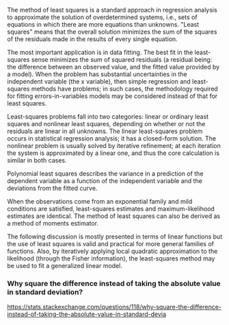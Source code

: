 The method of least squares is a standard approach in regression analysis to approximate the solution of overdetermined systems, i.e., sets of equations in which there are more equations than unknowns. "Least squares" means that the overall solution minimizes the sum of the squares of the residuals made in the results of every single equation.

The most important application is in data fitting. The best fit in the least-squares sense minimizes the sum of squared residuals (a residual being: the difference between an observed value, and the fitted value provided by a model). When the problem has substantial uncertainties in the independent variable (the x variable), then simple regression and least-squares methods have problems; in such cases, the methodology required for fitting errors-in-variables models may be considered instead of that for least squares.

Least-squares problems fall into two categories: linear or ordinary least squares and nonlinear least squares, depending on whether or not the residuals are linear in all unknowns. The linear least-squares problem occurs in statistical regression analysis; it has a closed-form solution. The nonlinear problem is usually solved by iterative refinement; at each iteration the system is approximated by a linear one, and thus the core calculation is similar in both cases.

Polynomial least squares describes the variance in a prediction of the dependent variable as a function of the independent variable and the deviations from the fitted curve.

When the observations come from an exponential family and mild conditions are satisfied, least-squares estimates and maximum-likelihood estimates are identical. The method of least squares can also be derived as a method of moments estimator.

The following discussion is mostly presented in terms of linear functions but the use of least squares is valid and practical for more general families of functions. Also, by iteratively applying local quadratic approximation to the likelihood (through the Fisher information), the least-squares method may be used to fit a generalized linear model.

### Why square the difference instead of taking the absolute value in standard deviation?

https://stats.stackexchange.com/questions/118/why-square-the-difference-instead-of-taking-the-absolute-value-in-standard-devia  
